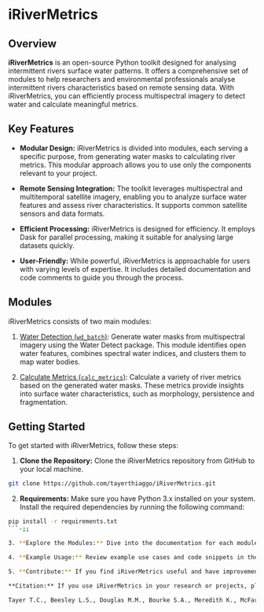 # iRiverMetrics

## Overview

**iRiverMetrics** is an open-source Python toolkit designed for analysing intermittent rivers surface water patterns. It offers a comprehensive set of modules to help researchers and environmental professionals analyse intermittent rivers characteristics based on remote sensing data. With iRiverMetrics, you can efficiently process multispectral imagery to detect water and calculate meaningful metrics.

## Key Features

- **Modular Design:** iRiverMetrics is divided into modules, each serving a specific purpose, from generating water masks to calculating river metrics. This modular approach allows you to use only the components relevant to your project.

- **Remote Sensing Integration:** The toolkit leverages multispectral and multitemporal satellite imagery, enabling you to analyze surface water features and assess river characteristics. It supports common satellite sensors and data formats.

- **Efficient Processing:** iRiverMetrics is designed for efficiency. It employs Dask for parallel processing, making it suitable for analysing large datasets quickly.

- **User-Friendly:** While powerful, iRiverMetrics is approachable for users with varying levels of expertise. It includes detailed documentation and code comments to guide you through the process.

## Modules

iRiverMetrics consists of two main modules:

1. [Water Detection (`wd_batch`)](docs/module1.md): Generate water masks from multispectral imagery using the Water Detect package. This module identifies open water features, combines spectral water indices, and clusters them to map water bodies.

2. [Calculate Metrics (`calc_metrics`)](docs/module2.md): Calculate a variety of river metrics based on the generated water masks. These metrics provide insights into surface water characteristics, such as morphology, persistence and fragmentation.

## Getting Started

To get started with iRiverMetrics, follow these steps:

1. **Clone the Repository:** Clone the iRiverMetrics repository from GitHub to your local machine.

```bash
git clone https://github.com/tayerthiaggo/iRiverMetrics.git
```

2. **Requirements:** Make sure you have Python 3.x installed on your system. Install the required dependencies by running the following command:

```bash
pip install -r requirements.txt
```-;;

3. **Explore the Modules:** Dive into the documentation for each module to understand its functionality and usage. Start with Module One (`wd_batch`) and progress to the subsequent modules.

4. **Example Usage:** Review example use cases and code snippets in the documentation of each module ([wd_batch](docs/module1.md) and [calc_metrics](docs/module2.md))to see how iRiverMetrics can be applied to your specific research or projects. 

5. **Contribute:** If you find iRiverMetrics useful and have improvements or contributions to make, consider contributing to the open-source project on GitHub.

**Citation:** If you use iRiverMetrics in your research or projects, please consider citing the original paper:

Tayer T.C., Beesley L.S., Douglas M.M., Bourke S.A., Meredith K., McFarlane D. (2023) Ecohydrological metrics derived from multispectral images to characterize surface water in an intermittent river, Journal of Hydrology, Volume 617, Part C, DOI:[10.1016/j.jhydrol.2023.129087](https://doi.org/10.1016/j.jhydrol.2023.129087)



